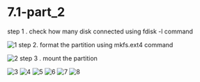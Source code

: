 # 7.1-part_2
step 1 . check how many disk connected using fdisk -l command

![1](https://user-images.githubusercontent.com/69908356/99189893-8d539500-2789-11eb-8cce-08e1fbe8d223.png)
step 2. format the partition using mkfs.ext4 command

![2](https://user-images.githubusercontent.com/69908356/99189892-8cbafe80-2789-11eb-8780-9c0fc4da965e.png)
step 3 . mount the partition

![3](https://user-images.githubusercontent.com/69908356/99189891-8cbafe80-2789-11eb-80e8-dce6cc60e9d7.png)
![4](https://user-images.githubusercontent.com/69908356/99189890-8c226800-2789-11eb-8e85-75fa6a84074e.png)
![5](https://user-images.githubusercontent.com/69908356/99189889-8b89d180-2789-11eb-8ffe-1afd5565c3ae.png)
![6](https://user-images.githubusercontent.com/69908356/99189886-89c00e00-2789-11eb-8a7a-50917a6135bc.png)
![7](https://user-images.githubusercontent.com/69908356/99189895-8dec2b80-2789-11eb-8c34-4d3d420d16af.png)
![8](https://user-images.githubusercontent.com/69908356/99189894-8dec2b80-2789-11eb-8043-9f9ab2bf99ce.png)
